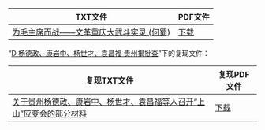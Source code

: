 | TXT文件 | PDF文件 |
| ------- | ------- |
| [为毛主席而战——文革重庆大武斗实录 (何蜀)](%E4%B8%BA%E6%AF%9B%E4%B8%BB%E5%B8%AD%E8%80%8C%E6%88%98%E2%80%94%E2%80%94%E6%96%87%E9%9D%A9%E9%87%8D%E5%BA%86%E5%A4%A7%E6%AD%A6%E6%96%97%E5%AE%9E%E5%BD%95%20%28%E4%BD%95%E8%9C%80%29.txt) | [下载](%E4%B8%BA%E6%AF%9B%E4%B8%BB%E5%B8%AD%E8%80%8C%E6%88%98%E2%80%94%E2%80%94%E6%96%87%E9%9D%A9%E9%87%8D%E5%BA%86%E5%A4%A7%E6%AD%A6%E6%96%97%E5%AE%9E%E5%BD%95%20%28%E4%BD%95%E8%9C%80%29.pdf) |

“[D 杨德政、康岩中、杨世才、袁昌福 贵州揭批查](../D%20%E6%9D%A8%E5%BE%B7%E6%94%BF%E3%80%81%E5%BA%B7%E5%B2%A9%E4%B8%AD%E3%80%81%E6%9D%A8%E4%B8%96%E6%89%8D%E3%80%81%E8%A2%81%E6%98%8C%E7%A6%8F%20%E8%B4%B5%E5%B7%9E%E6%8F%AD%E6%89%B9%E6%9F%A5)”下的复现文件：

| 复现TXT文件 | 复现PDF文件 |
| ------- | ------- |
| [关于贵州杨德政、康岩中、杨世才、袁昌福等人召开“上山”应变会的部分材料](../D%20%E6%9D%A8%E5%BE%B7%E6%94%BF%E3%80%81%E5%BA%B7%E5%B2%A9%E4%B8%AD%E3%80%81%E6%9D%A8%E4%B8%96%E6%89%8D%E3%80%81%E8%A2%81%E6%98%8C%E7%A6%8F%20%E8%B4%B5%E5%B7%9E%E6%8F%AD%E6%89%B9%E6%9F%A5/%E5%85%B3%E4%BA%8E%E8%B4%B5%E5%B7%9E%E6%9D%A8%E5%BE%B7%E6%94%BF%E3%80%81%E5%BA%B7%E5%B2%A9%E4%B8%AD%E3%80%81%E6%9D%A8%E4%B8%96%E6%89%8D%E3%80%81%E8%A2%81%E6%98%8C%E7%A6%8F%E7%AD%89%E4%BA%BA%E5%8F%AC%E5%BC%80%E2%80%9C%E4%B8%8A%E5%B1%B1%E2%80%9D%E5%BA%94%E5%8F%98%E4%BC%9A%E7%9A%84%E9%83%A8%E5%88%86%E6%9D%90%E6%96%99.txt) | [下载](../D%20%E6%9D%A8%E5%BE%B7%E6%94%BF%E3%80%81%E5%BA%B7%E5%B2%A9%E4%B8%AD%E3%80%81%E6%9D%A8%E4%B8%96%E6%89%8D%E3%80%81%E8%A2%81%E6%98%8C%E7%A6%8F%20%E8%B4%B5%E5%B7%9E%E6%8F%AD%E6%89%B9%E6%9F%A5/%E5%85%B3%E4%BA%8E%E8%B4%B5%E5%B7%9E%E6%9D%A8%E5%BE%B7%E6%94%BF%E3%80%81%E5%BA%B7%E5%B2%A9%E4%B8%AD%E3%80%81%E6%9D%A8%E4%B8%96%E6%89%8D%E3%80%81%E8%A2%81%E6%98%8C%E7%A6%8F%E7%AD%89%E4%BA%BA%E5%8F%AC%E5%BC%80%E2%80%9C%E4%B8%8A%E5%B1%B1%E2%80%9D%E5%BA%94%E5%8F%98%E4%BC%9A%E7%9A%84%E9%83%A8%E5%88%86%E6%9D%90%E6%96%99.pdf) |
